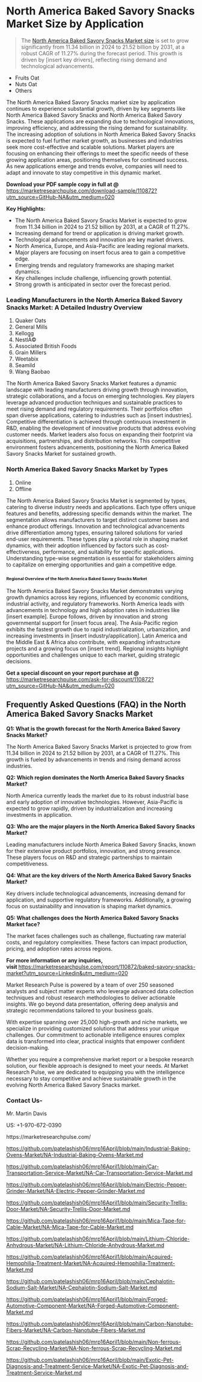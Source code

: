 <h1>North America Baked Savory Snacks Market&nbsp;Size by Application</h1><blockquote><p>The <a href="https://marketresearchpulse.com/download-sample/110872?utm_source=GitHub-NA&amp;utm_medium=020">North America Baked Savory Snacks Market size</a> is set to grow significantly from 11.34 billion in 2024 to 21.52 billion by 2031, at a robust CAGR of 11.27% during the forecast period. This growth is driven by [insert key drivers], reflecting rising demand and technological advancements.</p></blockquote><ul><li>Fruits Oat<li> Nuts Oat<li> Others</li></ul><p>The North America Baked Savory Snacks market size by application continues to experience substantial growth, driven by key segments like North America Baked Savory Snacks and North America Baked Savory Snacks. These applications are expanding due to technological innovations, improving efficiency, and addressing the rising demand for sustainability. The increasing adoption of solutions in North America Baked Savory Snacks is expected to fuel further market growth, as businesses and industries seek more cost-effective and scalable solutions. Market players are focusing on enhancing their offerings to meet the specific needs of these growing application areas, positioning themselves for continued success. As new applications emerge and trends evolve, companies will need to adapt and innovate to stay competitive in this dynamic market.</p><p><strong>Download your PDF sample copy in full at @ </strong><a href="https://marketresearchpulse.com/download-sample/110872?utm_source=GitHub-NA&amp;utm_medium=020">https://marketresearchpulse.com/download-sample/110872?utm_source=GitHub-NA&amp;utm_medium=020</a></p><p><strong>Key Highlights: </strong></p><ul><li>The North America Baked Savory Snacks Market is expected to grow from 11.34 billion in 2024 to 21.52 billion by 2031, at a CAGR of 11.27%.</li><li>Increasing demand for trend or application is driving market growth.</li><li>Technological advancements and innovation are key market drivers.</li><li>North America, Europe, and Asia-Pacific are leading regional markets.</li><li>Major players are focusing on insert focus area to gain a competitive edge.</li><li>Emerging trends and regulatory frameworks are shaping market dynamics.</li><li>Key challenges include challenge, influencing growth potential.</li><li>Strong growth is anticipated in sector over the forecast period.</li></ul><h3>Leading Manufacturers in the North America Baked Savory Snacks Market: A Detailed Industry Overview</h3><ol><li>Quaker Oats</li><li>General Mills</li><li>Kellogg</li><li>NestlÃ©</li><li>Associated British Foods</li><li>Grain Millers</li><li>Weetabix</li><li>Seamild</li><li>Wang Baobao</li></ol><div class="flex max-w-full flex-col flex-grow"><div class="min-h-8 text-message flex w-full flex-col items-end gap-2 whitespace-normal break-words [.text-message+&amp;]:mt-5" dir="auto" data-message-author-role="assistant" data-message-id="fd8432e4-4910-450d-b182-61b7bfb0a01f" data-message-model-slug="gpt-4o"><div class="flex w-full flex-col gap-1 empty:hidden first:pt-[3px]"><div class="markdown prose w-full break-words dark:prose-invert light"><p>The North America Baked Savory Snacks Market features a dynamic landscape with leading manufacturers driving growth through innovation, strategic collaborations, and a focus on emerging technologies. Key players leverage advanced production techniques and sustainable practices to meet rising demand and regulatory requirements. Their portfolios often span diverse applications, catering to industries such as [insert industries]. Competitive differentiation is achieved through continuous investment in R&amp;D, enabling the development of innovative products that address evolving customer needs. Market leaders also focus on expanding their footprint via acquisitions, partnerships, and distribution networks. This competitive environment fosters advancements, positioning the North America Baked Savory Snacks Market for sustained growth.</p></div></div></div></div><h3>North America Baked Savory Snacks Market by Types</h3><ol><li>Online<li> Offline</li></ol><div class="flex max-w-full flex-col flex-grow"><div class="min-h-8 text-message flex w-full flex-col items-end gap-2 whitespace-normal break-words [.text-message+&amp;]:mt-5" dir="auto" data-message-author-role="assistant" data-message-id="084470be-0bb7-4664-bddf-5156b4f41249" data-message-model-slug="gpt-4o-mini"><div class="flex w-full flex-col gap-1 empty:hidden first:pt-[3px]"><div class="markdown prose w-full break-words dark:prose-invert light"><p>The North America Baked Savory Snacks Market is segmented by types, catering to diverse industry needs and applications. Each type offers unique features and benefits, addressing specific demands within the market. The segmentation allows manufacturers to target distinct customer bases and enhance product offerings. Innovation and technological advancements drive differentiation among types, ensuring tailored solutions for varied end-user requirements. These types play a pivotal role in shaping market dynamics, with their adoption influenced by factors such as cost-effectiveness, performance, and suitability for specific applications. Understanding type-wise segmentation is essential for stakeholders aiming to capitalize on emerging opportunities and gain a competitive edge.</p></div></div></div></div><h3><span style="font-size: 11px;">Regional Overview of the North America Baked Savory Snacks Market</span></h3><div class="flex max-w-full flex-col flex-grow"><div class="min-h-8 text-message flex w-full flex-col items-end gap-2 whitespace-normal break-words [.text-message+&amp;]:mt-5" dir="auto" data-message-author-role="assistant" data-message-id="e9038762-ce64-4e30-91c9-9bd413514231" data-message-model-slug="gpt-4o-mini"><div class="flex w-full flex-col gap-1 empty:hidden first:pt-[3px]"><div class="markdown prose w-full break-words dark:prose-invert light"><p>The North America Baked Savory Snacks Market demonstrates varying growth dynamics across key regions, influenced by economic conditions, industrial activity, and regulatory frameworks. North America leads with advancements in technology and high adoption rates in industries like [insert example]. Europe follows, driven by innovation and strong governmental support for [insert focus area]. The Asia-Pacific region exhibits the fastest growth due to rapid industrialization, urbanization, and increasing investments in [insert industry/application]. Latin America and the Middle East &amp; Africa also contribute, with expanding infrastructure projects and a growing focus on [insert trend]. Regional insights highlight opportunities and challenges unique to each market, guiding strategic decisions.</p></div></div></div></div><p><strong>Get a special discount on your report purchase at @ </strong><a href="https://marketresearchpulse.com/ask-for-discount/110872?utm_source=GitHub-NA&amp;utm_medium=020">https://marketresearchpulse.com/ask-for-discount/110872?utm_source=GitHub-NA&amp;utm_medium=020</a></p><h2>Frequently Asked Questions (FAQ) in the North America Baked Savory Snacks Market</h2><p><strong>Q1: What is the growth forecast for the North America Baked Savory Snacks Market?</strong></p><p>The North America Baked Savory Snacks Market is projected to grow from 11.34 billion in 2024 to 21.52 billion by 2031, at a CAGR of 11.27%. This growth is fueled by advancements in trends and rising demand across industries.</p><p><strong>Q2: Which region dominates the North America Baked Savory Snacks Market?</strong></p><p>North America currently leads the market due to its robust industrial base and early adoption of innovative technologies. However, Asia-Pacific is expected to grow rapidly, driven by industrialization and increasing investments in application.</p><p><strong>Q3: Who are the major players in the North America Baked Savory Snacks Market?</strong></p><p>Leading manufacturers include North America Baked Savory Snacks, known for their extensive product portfolios, innovation, and strong presence. These players focus on R&amp;D and strategic partnerships to maintain competitiveness.</p><p><strong>Q4: What are the key drivers of the North America Baked Savory Snacks Market?</strong></p><p>Key drivers include technological advancements, increasing demand for application, and supportive regulatory frameworks. Additionally, a growing focus on sustainability and innovation is shaping market dynamics.</p><p><strong>Q5: What challenges does the North America Baked Savory Snacks Market face?</strong></p><p>The market faces challenges such as challenge, fluctuating raw material costs, and regulatory complexities. These factors can impact production, pricing, and adoption rates across regions.</p><p><strong>For more information or any inquiries, visit&nbsp;</strong><a href="https://marketresearchpulse.com/report/110872/baked-savory-snacks-market?utm_source=Linkedin&utm_medium=020">https://marketresearchpulse.com/report/110872/baked-savory-snacks-market?utm_source=Linkedin&utm_medium=020</a></p><p>Market Research Pulse is powered by a team of over 250 seasoned analysts and subject matter experts who leverage advanced data collection techniques and robust research methodologies to deliver actionable insights. We go beyond data presentation, offering deep analysis and strategic recommendations tailored to your business goals.</p><p>With expertise spanning over 25,000 high-growth and niche markets, we specialize in providing customized solutions that address your unique challenges. Our commitment to actionable intelligence ensures complex data is transformed into clear, practical insights that empower confident decision-making.</p><p>Whether you require a comprehensive market report or a bespoke research solution, our flexible approach is designed to meet your needs. At Market Research Pulse, we are dedicated to equipping you with the intelligence necessary to stay competitive and achieve sustainable growth in the evolving North America Baked Savory Snacks market.</p><h3><strong>Contact Us-</strong></h3><p>Mr. Martin Davis</p><p>US: +1-970-672-0390</p><p>https://marketresearchpulse.com/</p><p><a href="https://github.com/patelashish06/mrp16April/blob/main/Industrial-Baking-Ovens-Market/NA-Industrial-Baking-Ovens-Market.md">https://github.com/patelashish06/mrp16April/blob/main/Industrial-Baking-Ovens-Market/NA-Industrial-Baking-Ovens-Market.md</a></p><p><a href="https://github.com/patelashish06/mrp16April1/blob/main/Car-Transportation-Service-Market/NA-Car-Transportation-Service-Market.md">https://github.com/patelashish06/mrp16April1/blob/main/Car-Transportation-Service-Market/NA-Car-Transportation-Service-Market.md</a></p><p><a href="https://github.com/patelashish06/mrp16April/blob/main/Electric-Pepper-Grinder-Market/NA-Electric-Pepper-Grinder-Market.md">https://github.com/patelashish06/mrp16April/blob/main/Electric-Pepper-Grinder-Market/NA-Electric-Pepper-Grinder-Market.md</a></p><p><a href="https://github.com/patelashish06/mrp16April1/blob/main/Security-Trellis-Door-Market/NA-Security-Trellis-Door-Market.md">https://github.com/patelashish06/mrp16April1/blob/main/Security-Trellis-Door-Market/NA-Security-Trellis-Door-Market.md</a></p><p><a href="https://github.com/patelashish06/mrp16April1/blob/main/Mica-Tape-for-Cable-Market/NA-Mica-Tape-for-Cable-Market.md">https://github.com/patelashish06/mrp16April1/blob/main/Mica-Tape-for-Cable-Market/NA-Mica-Tape-for-Cable-Market.md</a></p><p><a href="https://github.com/patelashish06/mrp16April/blob/main/Lithium-Chloride-Anhydrous-Market/NA-Lithium-Chloride-Anhydrous-Market.md">https://github.com/patelashish06/mrp16April/blob/main/Lithium-Chloride-Anhydrous-Market/NA-Lithium-Chloride-Anhydrous-Market.md</a></p><p><a href="https://github.com/patelashish06/mrp16April1/blob/main/Acquired-Hemophilia-Treatment-Market/NA-Acquired-Hemophilia-Treatment-Market.md">https://github.com/patelashish06/mrp16April1/blob/main/Acquired-Hemophilia-Treatment-Market/NA-Acquired-Hemophilia-Treatment-Market.md</a></p><p><a href="https://github.com/patelashish06/mrp16April/blob/main/Cephalotin-Sodium-Salt-Market/NA-Cephalotin-Sodium-Salt-Market.md">https://github.com/patelashish06/mrp16April/blob/main/Cephalotin-Sodium-Salt-Market/NA-Cephalotin-Sodium-Salt-Market.md</a></p><p><a href="https://github.com/patelashish06/mrp16April1/blob/main/Forged-Automotive-Component-Market/NA-Forged-Automotive-Component-Market.md">https://github.com/patelashish06/mrp16April1/blob/main/Forged-Automotive-Component-Market/NA-Forged-Automotive-Component-Market.md</a></p><p><a href="https://github.com/patelashish06/mrp16April/blob/main/Carbon-Nanotube-Fibers-Market/NA-Carbon-Nanotube-Fibers-Market.md">https://github.com/patelashish06/mrp16April/blob/main/Carbon-Nanotube-Fibers-Market/NA-Carbon-Nanotube-Fibers-Market.md</a></p><p><a href="https://github.com/patelashish06/mrp16April1/blob/main/Non-ferrous-Scrap-Recycling-Market/NA-Non-ferrous-Scrap-Recycling-Market.md">https://github.com/patelashish06/mrp16April1/blob/main/Non-ferrous-Scrap-Recycling-Market/NA-Non-ferrous-Scrap-Recycling-Market.md</a></p><p><a href="https://github.com/patelashish06/mrp16April/blob/main/Exotic-Pet-Diagnosis-and-Treatment-Service-Market/NA-Exotic-Pet-Diagnosis-and-Treatment-Service-Market.md">https://github.com/patelashish06/mrp16April/blob/main/Exotic-Pet-Diagnosis-and-Treatment-Service-Market/NA-Exotic-Pet-Diagnosis-and-Treatment-Service-Market.md</a></p>